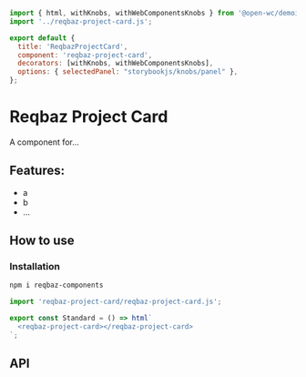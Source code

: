 ```js script
import { html, withKnobs, withWebComponentsKnobs } from '@open-wc/demoing-storybook';
import '../reqbaz-project-card.js';

export default {
  title: 'ReqbazProjectCard',
  component: 'reqbaz-project-card',
  decorators: [withKnobs, withWebComponentsKnobs],
  options: { selectedPanel: "storybookjs/knobs/panel" },
};
```

# Reqbaz Project Card

A component for...

## Features:

- a
- b
- ...

## How to use

### Installation

```bash
npm i reqbaz-components
```

```js
import 'reqbaz-project-card/reqbaz-project-card.js';
```

```js preview-story
export const Standard = () => html`
  <reqbaz-project-card></reqbaz-project-card>
`;
```

## API

<sb-props of="reqbaz-project-card"></sb-props>
